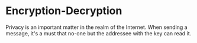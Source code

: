 # Encryption-Decryption
Privacy is an important matter in the realm of the Internet. When sending a message, it's a must that no-one but the addressee with the key can read it.
